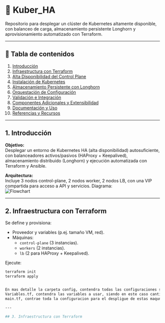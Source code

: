 # 🧱 Kuber_HA

Repositorio para desplegar un clúster de Kubernetes altamente disponible, con balanceo de carga, almacenamiento persistente Longhorn y aprovisionamiento automatizado con Terraform.

---

## 📌 Tabla de contenidos

1. [Introducción](#introducción)  
2. [Infraestructura con Terraform](#infraestructura-con-terraform)  
3. [Alta Disponibilidad del Control Plane](#alta-disponibilidad-del-control-plane)  
4. [Instalación de Kubernetes](#instalación-de-kubernetes)  
5. [Almacenamiento Persistente con Longhorn](#almacenamiento-persistente-con-longhorn)  
6. [Orquestación de Configuración](#orquestación-de-configuración)  
7. [Validación e Integración](#validación-e-integración)  
8. [Componentes Adicionales y Extensibilidad](#componentes-adicionales-y-extensibilidad)  
9. [Documentación y Uso](#documentación-y-uso)  
10. [Referencias y Recursos](#referencias-y-recursos)

---

## 1. Introducción

**Objetivo:**  
Desplegar un entorno de Kubernetes HA (alta disponibilidad) autosuficiente, con balanceadores activos/pasivos (HAProxy + Keepalived), almacenamiento distribuido (Longhorn) y ejecución automatizada con Terraform y Ansible.

**Arquitectura:**  
Incluye 3 nodos control-plane, 2 nodos worker, 2 nodos LB, con una VIP compartida para acceso a API y servicios.
Diagrama:  
![Flowchart](https://github.com/user-attachments/assets/5c799269-db9b-4782-962b-677abe39e468)


---

## 2. Infraestructura con Terraform

Se define y provisiona:

- Proveedor y variables (p.ej. tamaño VM, red).  
- Máquinas:
  - `control-plane` (3 instancias).
  - `workers` (2 instancias).
  - `lb` (2 para HAProxy + Keepalived).

Ejecute:
```bash
terraform init
terraform apply


En mas detalle la carpeta config, contendra todas las configuraciones sobre red para cada nodo, asi como las configuraciones cloud_init para inciar los OS.
Variables.tf, contendra las variables a usar, siendo en este caso cantidad de workers, control-plane, proxy y las configuraciones de cada uno.
main.tf, contrae toda la configuracion para el despligue de estas maqunas previamente solicitadas en variables. contiene la configuracion de red, espacio, discos, entre otros.

---

## 3. Infraestructura con Terraform



